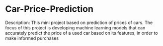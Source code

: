 # Car-Price-Prediction
Description: This mini project based on prediction of prices of cars. The focus of this project is developing machine learning models that can accurately predict the price of a used car based on its features, in order to make informed purchases 

